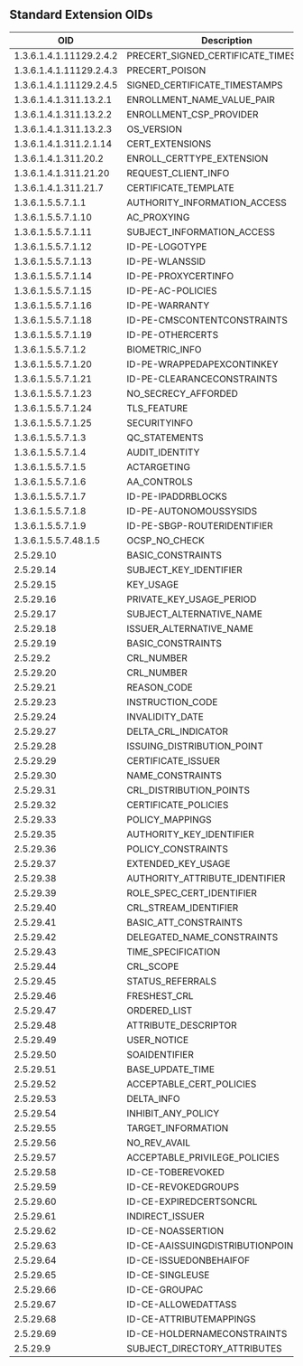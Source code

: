 Standard Extension OIDs
--

| OID | Description |
| --- | ----------- |
| 1.3.6.1.4.1.11129.2.4.2	| PRECERT_SIGNED_CERTIFICATE_TIMESTAMPS
| 1.3.6.1.4.1.11129.2.4.3	| PRECERT_POISON
| 1.3.6.1.4.1.11129.2.4.5	| SIGNED_CERTIFICATE_TIMESTAMPS
| 1.3.6.1.4.1.311.13.2.1	| ENROLLMENT_NAME_VALUE_PAIR
| 1.3.6.1.4.1.311.13.2.2	| ENROLLMENT_CSP_PROVIDER
| 1.3.6.1.4.1.311.13.2.3	| OS_VERSION
| 1.3.6.1.4.1.311.2.1.14	| CERT_EXTENSIONS
| 1.3.6.1.4.1.311.20.2	| ENROLL_CERTTYPE_EXTENSION
| 1.3.6.1.4.1.311.21.20	| REQUEST_CLIENT_INFO
| 1.3.6.1.4.1.311.21.7	| CERTIFICATE_TEMPLATE
| 1.3.6.1.5.5.7.1.1	| AUTHORITY_INFORMATION_ACCESS
| 1.3.6.1.5.5.7.1.10	| AC_PROXYING
| 1.3.6.1.5.5.7.1.11	| SUBJECT_INFORMATION_ACCESS
| 1.3.6.1.5.5.7.1.12	| ID-PE-LOGOTYPE
| 1.3.6.1.5.5.7.1.13	| ID-PE-WLANSSID
| 1.3.6.1.5.5.7.1.14	| ID-PE-PROXYCERTINFO
| 1.3.6.1.5.5.7.1.15	| ID-PE-AC-POLICIES
| 1.3.6.1.5.5.7.1.16	| ID-PE-WARRANTY
| 1.3.6.1.5.5.7.1.18	| ID-PE-CMSCONTENTCONSTRAINTS
| 1.3.6.1.5.5.7.1.19	| ID-PE-OTHERCERTS
| 1.3.6.1.5.5.7.1.2	| BIOMETRIC_INFO
| 1.3.6.1.5.5.7.1.20	| ID-PE-WRAPPEDAPEXCONTINKEY
| 1.3.6.1.5.5.7.1.21	| ID-PE-CLEARANCECONSTRAINTS
| 1.3.6.1.5.5.7.1.23	| NO_SECRECY_AFFORDED
| 1.3.6.1.5.5.7.1.24	| TLS_FEATURE
| 1.3.6.1.5.5.7.1.25	| SECURITYINFO
| 1.3.6.1.5.5.7.1.3	| QC_STATEMENTS
| 1.3.6.1.5.5.7.1.4	| AUDIT_IDENTITY
| 1.3.6.1.5.5.7.1.5	| ACTARGETING
| 1.3.6.1.5.5.7.1.6	| AA_CONTROLS
| 1.3.6.1.5.5.7.1.7	| ID-PE-IPADDRBLOCKS
| 1.3.6.1.5.5.7.1.8	| ID-PE-AUTONOMOUSSYSIDS
| 1.3.6.1.5.5.7.1.9	| ID-PE-SBGP-ROUTERIDENTIFIER
| 1.3.6.1.5.5.7.48.1.5	| OCSP_NO_CHECK
| 2.5.29.10	| BASIC_CONSTRAINTS
| 2.5.29.14	| SUBJECT_KEY_IDENTIFIER
| 2.5.29.15	| KEY_USAGE
| 2.5.29.16	| PRIVATE_KEY_USAGE_PERIOD
| 2.5.29.17	| SUBJECT_ALTERNATIVE_NAME
| 2.5.29.18	| ISSUER_ALTERNATIVE_NAME
| 2.5.29.19	| BASIC_CONSTRAINTS
| 2.5.29.2	| CRL_NUMBER
| 2.5.29.20	| CRL_NUMBER
| 2.5.29.21	| REASON_CODE
| 2.5.29.23	| INSTRUCTION_CODE
| 2.5.29.24	| INVALIDITY_DATE
| 2.5.29.27	| DELTA_CRL_INDICATOR
| 2.5.29.28	| ISSUING_DISTRIBUTION_POINT
| 2.5.29.29	| CERTIFICATE_ISSUER
| 2.5.29.30	| NAME_CONSTRAINTS
| 2.5.29.31	| CRL_DISTRIBUTION_POINTS
| 2.5.29.32	| CERTIFICATE_POLICIES
| 2.5.29.33	| POLICY_MAPPINGS
| 2.5.29.35	| AUTHORITY_KEY_IDENTIFIER
| 2.5.29.36	| POLICY_CONSTRAINTS
| 2.5.29.37	| EXTENDED_KEY_USAGE
| 2.5.29.38	| AUTHORITY_ATTRIBUTE_IDENTIFIER
| 2.5.29.39	| ROLE_SPEC_CERT_IDENTIFIER
| 2.5.29.40	| CRL_STREAM_IDENTIFIER
| 2.5.29.41	| BASIC_ATT_CONSTRAINTS
| 2.5.29.42	| DELEGATED_NAME_CONSTRAINTS
| 2.5.29.43	| TIME_SPECIFICATION
| 2.5.29.44	| CRL_SCOPE
| 2.5.29.45	| STATUS_REFERRALS
| 2.5.29.46	| FRESHEST_CRL
| 2.5.29.47	| ORDERED_LIST
| 2.5.29.48	| ATTRIBUTE_DESCRIPTOR
| 2.5.29.49	| USER_NOTICE
| 2.5.29.50	| SOAIDENTIFIER
| 2.5.29.51	| BASE_UPDATE_TIME
| 2.5.29.52	| ACCEPTABLE_CERT_POLICIES
| 2.5.29.53	| DELTA_INFO
| 2.5.29.54	| INHIBIT_ANY_POLICY
| 2.5.29.55	| TARGET_INFORMATION
| 2.5.29.56	| NO_REV_AVAIL
| 2.5.29.57	| ACCEPTABLE_PRIVILEGE_POLICIES
| 2.5.29.58	| ID-CE-TOBEREVOKED
| 2.5.29.59	| ID-CE-REVOKEDGROUPS
| 2.5.29.60	| ID-CE-EXPIREDCERTSONCRL
| 2.5.29.61	| INDIRECT_ISSUER
| 2.5.29.62	| ID-CE-NOASSERTION
| 2.5.29.63	| ID-CE-AAISSUINGDISTRIBUTIONPOINT
| 2.5.29.64	| ID-CE-ISSUEDONBEHAIFOF
| 2.5.29.65	| ID-CE-SINGLEUSE
| 2.5.29.66	| ID-CE-GROUPAC
| 2.5.29.67	| ID-CE-ALLOWEDATTASS
| 2.5.29.68	| ID-CE-ATTRIBUTEMAPPINGS
| 2.5.29.69	| ID-CE-HOLDERNAMECONSTRAINTS
| 2.5.29.9	| SUBJECT_DIRECTORY_ATTRIBUTES
